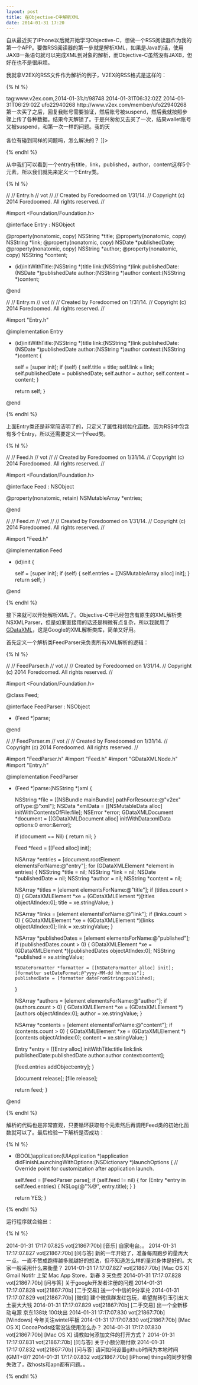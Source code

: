 ```yaml
---
layout: post
title: 在Objective-C中解析XML
date: 2014-01-31 17:20
---
```

自从最近买了iPhone以后就开始学习Objective-C，想做一个RSS阅读器作为我的第一个APP。要做RSS阅读器的第一步就是解析XML，如果是Java的话，使用JAXB一条语句就可以完成XML到对象的解析，而Objective-C虽然没有JAXB，但好在也不是很麻烦。

我就拿V2EX的RSS文件作为解析的例子，V2EX的RSS格式是这样的：

{% hl %}

<entry>
  <title>[问与答] 关于google开发者注册的问题</title>
  <link rel="alternate" type="text/html" href="http://www.v2ex.com/t/98748#reply0" />
  <id>tag:www.v2ex.com,2014-01-31:/t/98748</id>
  <published>2014-01-31T06:32:02Z</published>
  <updated>2014-01-31T06:29:02Z</updated>
  <author>
    <name>ufo22940268</name>
    <uri>http://www.v2ex.com/member/ufo22940268</uri>
  </author>
  <content type="html" xml:base="http://www.v2ex.com/" xml:lang="en"><![CDATA[
  最近想在play store上发布些东西，然后就去买了一个google开发者。可是一直出问题。<br /><br />第一次买了之后，回复我账号需要验证，然后账号被suspend，然后我就按照步骤上传了各种数据。结果今天解锁了。于是兴匆匆又去买了一次，结果wallet账号又被suspend，和第一次一样的问题。我的天<br /><br />各位有碰到同样的问题吗，怎么解决的？
  ]]></content>
</entry>

{% endhl %}

从中我们可以看到一个entry有title，link，published，author，content这样5个元素，所以我们就先来定义一个Entry类。

{% hl %}

//
//  Entry.h
//  vot
//
//  Created by Foredoomed on 1/31/14.
//  Copyright (c) 2014 Foredoomed. All rights reserved.
//

#import <Foundation/Foundation.h>

@interface Entry : NSObject

@property(nonatomic, copy) NSString *title;
@property(nonatomic, copy) NSString *link;
@property(nonatomic, copy) NSDate *publishedDate;
@property(nonatomic, copy) NSString *author;
@property(nonatomic, copy) NSString *content;

- (id)initWithTitle:(NSString *)title
               link:(NSString *)link
      publishedDate:(NSDate *)publishedDate
             author:(NSString *)author
            context:(NSString *)content;

@end


//
//  Entry.m
//  vot
//
//  Created by Foredoomed on 1/31/14.
//  Copyright (c) 2014 Foredoomed. All rights reserved.
//

#import "Entry.h"

@implementation Entry

- (id)initWithTitle:(NSString *)title
               link:(NSString *)link
      publishedDate:(NSDate *)publishedDate
             author:(NSString *)author
            context:(NSString *)content {

  self = [super init];
  if (self) {
    self.title = title;
    self.link = link;
    self.publishedDate = publishedDate;
    self.author = author;
    self.content = content;
  }

  return self;
}

@end

{% endhl %}

上面Entry类还是非常简洁明了的，只定义了属性和初始化函数。因为RSS中包含有多个Entry，所以还需要定义一个Feed类。

{% hl %}

//
//  Feed.h
//  vot
//
//  Created by Foredoomed on 1/31/14.
//  Copyright (c) 2014 Foredoomed. All rights reserved.
//

#import <Foundation/Foundation.h>

@interface Feed : NSObject

@property(nonatomic, retain) NSMutableArray *entries;

@end


//
//  Feed.m
//  vot
//
//  Created by Foredoomed on 1/31/14.
//  Copyright (c) 2014 Foredoomed. All rights reserved.
//

#import "Feed.h"

@implementation Feed

- (id)init {

  self = [super init];
  if (self) {
    self.entries = [[NSMutableArray alloc] init];
  }
  return self;
}

@end


{% endhl %}

接下来就可以开始解析XML了。Objective-C中已经包含有原生的XML解析类NSXMLParser，但是如果直接用的话还是稍微有点复杂，所以我就用了[GDataXML](https://code.google.com/p/gdata-objectivec-client/)，这是Google的XML解析类库，简单又好用。

首先定义一个解析类FeedParser来负责所有XML解析的逻辑：

{% hl %}

//
//  FeedParser.h
//  vot
//
//  Created by Foredoomed on 1/31/14.
//  Copyright (c) 2014 Foredoomed. All rights reserved.
//

#import <Foundation/Foundation.h>

@class Feed;

@interface FeedParser : NSObject

+ (Feed *)parse;

@end


//
//  FeedParser.m
//  vot
//
//  Created by Foredoomed on 1/31/14.
//  Copyright (c) 2014 Foredoomed. All rights reserved.
//

#import "FeedParser.h"
#import "Feed.h"
#import "GDataXMLNode.h"
#import "Entry.h"

@implementation FeedParser


+ (Feed *)parse:(NSString *)xml {

  NSString *file = [[NSBundle mainBundle] pathForResource:@"v2ex" ofType:@"xml"];
  NSData *xmlData = [[NSMutableData alloc] initWithContentsOfFile:file];
  NSError *error;
  GDataXMLDocument *document =
      [[GDataXMLDocument alloc] initWithData:xmlData options:0 error:&error];

  if (document == Nil) {
    return nil;
  }

  Feed *feed = [[Feed alloc] init];

  NSArray *entries = [document.rootElement elementsForName:@"entry"];
  for (GDataXMLElement *element in entries) {
    NSString *title = nil;
    NSString *link = nil;
    NSDate *publishedDate = nil;
    NSString *author = nil;
    NSString *content = nil;

    NSArray *titles = [element elementsForName:@"title"];
    if (titles.count > 0) {
      GDataXMLElement *xe = (GDataXMLElement *)[titles objectAtIndex:0];
      title = xe.stringValue;
    }

    NSArray *links = [element elementsForName:@"link"];
    if (links.count > 0) {
      GDataXMLElement *xe = (GDataXMLElement *)[links objectAtIndex:0];
      link = xe.stringValue;
    }

    NSArray *publishedDates = [element elementsForName:@"published"];
    if (publishedDates.count > 0) {
      GDataXMLElement *xe = (GDataXMLElement *)[publishedDates objectAtIndex:0];
      NSString *published = xe.stringValue;

      NSDateFormatter *formatter = [[NSDateFormatter alloc] init];
      [formatter setDateFormat:@"yyyy-MM-dd hh:mm:ss"];
      publishedDate = [formatter dateFromString:published];
    }

    NSArray *authors = [element elementsForName:@"author"];
    if (authors.count > 0) {
      GDataXMLElement *xe = (GDataXMLElement *)[authors objectAtIndex:0];
      author = xe.stringValue;
    }

    NSArray *contents = [element elementsForName:@"content"];
    if (contents.count > 0) {
      GDataXMLElement *xe = (GDataXMLElement *)[contents objectAtIndex:0];
      content = xe.stringValue;
    }

    Entry *entry = [[Entry alloc] initWithTitle:title
                                           link:link
                                  publishedDate:publishedDate
                                         author:author
                                        context:content];

    [feed.entries addObject:entry];
  }

  [document release];
  [file release];

  return feed;
}

@end


{% endhl %}

解析的代码也是非常直观，只要循环获取每个元素然后再调用Feed类的初始化函数就可以了。最后检验一下解析是否成功：

{% hl %}

- (BOOL)application:(UIApplication *)application
    didFinishLaunchingWithOptions:(NSDictionary *)launchOptions {
  // Override point for customization after application launch.

  self.feed = [FeedParser parse];
  if (self.feed != nil) {
    for (Entry *entry in self.feed.entries) {
      NSLog(@"%@", entry.title);
    }
  }

  return YES;
}

{% endhl %}

运行程序就会输出：

{% hl %}

2014-01-31 17:17:07.825 vot[21867:70b] [音乐] 自家电台。。
2014-01-31 17:17:07.827 vot[21867:70b] [问与答] 新的一年开始了，准备每周跑步的量再大一点。一直不赞成跑得越多就越好的想法，但不知道怎么样的量对身体是好的。大家一般采用什么来衡量？
2014-01-31 17:17:07.827 vot[21867:70b] [Mac OS X] Gmail Notifr 上架 Mac App Store，新春 3 天免费
2014-01-31 17:17:07.828 vot[21867:70b] [问与答] 关于google开发者注册的问题
2014-01-31 17:17:07.828 vot[21867:70b] [二手交易] 送一个中信的9分享兑
2014-01-31 17:17:07.829 vot[21867:70b] [微信] 建个微信群发红包玩，希望抛砖引玉引出大土豪大大钱
2014-01-31 17:17:07.829 vot[21867:70b] [二手交易] 出一个全新移动电源 京东138块 100块出
2014-01-31 17:17:07.830 vot[21867:70b] [Windows] 今年关注wintel平板
2014-01-31 17:17:07.830 vot[21867:70b] [Mac OS X] CocoaPods经常没法使用怎么办？
2014-01-31 17:17:07.830 vot[21867:70b] [Mac OS X] 请教如何添加文件的打开方式？
2014-01-31 17:17:07.831 vot[21867:70b] [问与答] 关于小额分期付款
2014-01-31 17:17:07.832 vot[21867:70b] [问与答] 请问如何设置github时间为本地时间(GMT+8)?
2014-01-31 17:17:07.832 vot[21867:70b] [iPhone] things的同步好像失效了，改hosts和apn都有问题。。

{% endhl %}